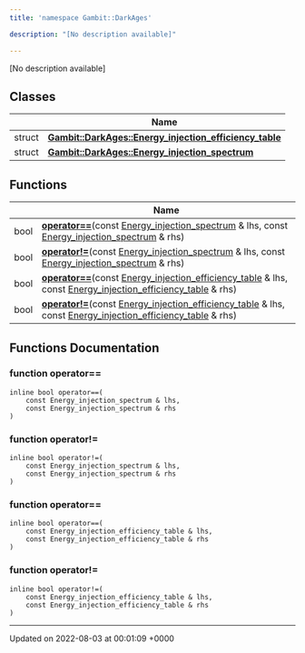 ```yaml
---
title: 'namespace Gambit::DarkAges'

description: "[No description available]"

---
```







[No description available]

## Classes

|                | Name           |
| -------------- | -------------- |
| struct | **[Gambit::DarkAges::Energy_injection_efficiency_table](/documentation/code/colliderbit_development/classes/structgambit_1_1darkages_1_1energy__injection__efficiency__table/)**  |
| struct | **[Gambit::DarkAges::Energy_injection_spectrum](/documentation/code/colliderbit_development/classes/structgambit_1_1darkages_1_1energy__injection__spectrum/)**  |

## Functions

|                | Name           |
| -------------- | -------------- |
| bool | **[operator==](/documentation/code/colliderbit_development/namespaces/namespacegambit_1_1darkages/#function-operator==)**(const [Energy_injection_spectrum](/documentation/code/colliderbit_development/classes/structgambit_1_1darkages_1_1energy__injection__spectrum/) & lhs, const [Energy_injection_spectrum](/documentation/code/colliderbit_development/classes/structgambit_1_1darkages_1_1energy__injection__spectrum/) & rhs) |
| bool | **[operator!=](/documentation/code/colliderbit_development/namespaces/namespacegambit_1_1darkages/#function-operator!=)**(const [Energy_injection_spectrum](/documentation/code/colliderbit_development/classes/structgambit_1_1darkages_1_1energy__injection__spectrum/) & lhs, const [Energy_injection_spectrum](/documentation/code/colliderbit_development/classes/structgambit_1_1darkages_1_1energy__injection__spectrum/) & rhs) |
| bool | **[operator==](/documentation/code/colliderbit_development/namespaces/namespacegambit_1_1darkages/#function-operator==)**(const [Energy_injection_efficiency_table](/documentation/code/colliderbit_development/classes/structgambit_1_1darkages_1_1energy__injection__efficiency__table/) & lhs, const [Energy_injection_efficiency_table](/documentation/code/colliderbit_development/classes/structgambit_1_1darkages_1_1energy__injection__efficiency__table/) & rhs) |
| bool | **[operator!=](/documentation/code/colliderbit_development/namespaces/namespacegambit_1_1darkages/#function-operator!=)**(const [Energy_injection_efficiency_table](/documentation/code/colliderbit_development/classes/structgambit_1_1darkages_1_1energy__injection__efficiency__table/) & lhs, const [Energy_injection_efficiency_table](/documentation/code/colliderbit_development/classes/structgambit_1_1darkages_1_1energy__injection__efficiency__table/) & rhs) |


## Functions Documentation

### function operator==

```
inline bool operator==(
    const Energy_injection_spectrum & lhs,
    const Energy_injection_spectrum & rhs
)
```


### function operator!=

```
inline bool operator!=(
    const Energy_injection_spectrum & lhs,
    const Energy_injection_spectrum & rhs
)
```


### function operator==

```
inline bool operator==(
    const Energy_injection_efficiency_table & lhs,
    const Energy_injection_efficiency_table & rhs
)
```


### function operator!=

```
inline bool operator!=(
    const Energy_injection_efficiency_table & lhs,
    const Energy_injection_efficiency_table & rhs
)
```






-------------------------------

Updated on 2022-08-03 at 00:01:09 +0000